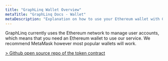 ```yaml
---
title: "GraphLinq Wallet Overview"
metaTitle: "GraphLinq Docs - Wallet"
metaDescription: "Explanation on how to use your Ethereum wallet with GraphLinq Protocol"
---
```


GraphLinq currently uses the Ethereum network to manage user accounts, which means that you need an Ethereum wallet to use our service. We recommend MetaMask however most popular wallets will work.


<a href="https://github.com/GraphLinq/GraphLinq.GraphLinqERC20Contract">> Github open source repo of the token contract</a>
